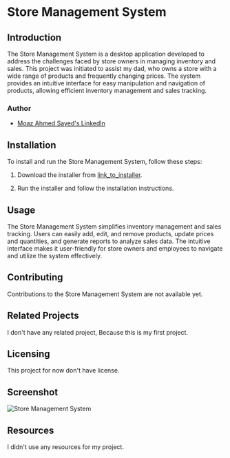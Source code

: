 # Store Management System

## Introduction

The Store Management System is a desktop application developed to address the challenges faced by store owners in managing inventory and sales. This project was initiated to assist my dad, who owns a store with a wide range of products and frequently changing prices. The system provides an intuitive interface for easy manipulation and navigation of products, allowing efficient inventory management and sales tracking.

### Author

- [Moaz Ahmed Sayed's LinkedIn](https://eg.linkedin.com/in/moaz-ahmed-a4529325a)

## Installation

To install and run the Store Management System, follow these steps:

1. Download the installer from [link_to_installer](link_to_installer).

2. Run the installer and follow the installation instructions.

## Usage

The Store Management System simplifies inventory management and sales tracking. Users can easily add, edit, and remove products, update prices and quantities, and generate reports to analyze sales data. The intuitive interface makes it user-friendly for store owners and employees to navigate and utilize the system effectively.

## Contributing

Contributions to the Store Management System are not available yet.

## Related Projects

I don't have any related project, Because this is my first project.

## Licensing

This project for now don't have license.

## Screenshot

![Store Management System](screenshot.png)

## Resources

I didn't use any resources for my project.